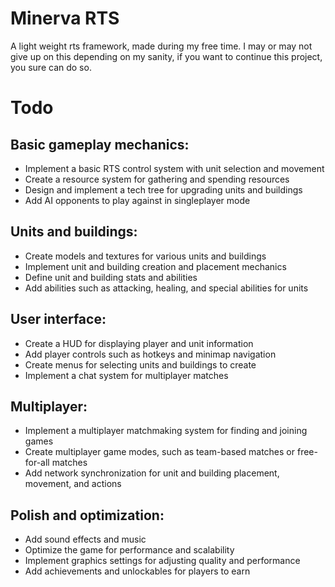 # Minerva RTS
A light weight rts framework, made during my free time. I may or may not give up on this depending on my sanity, if you want to continue this project, you sure can do so.

# Todo

## Basic gameplay mechanics:
* Implement a basic RTS control system with unit selection and movement
* Create a resource system for gathering and spending resources
* Design and implement a tech tree for upgrading units and buildings
* Add AI opponents to play against in singleplayer mode

## Units and buildings:
* Create models and textures for various units and buildings
* Implement unit and building creation and placement mechanics
* Define unit and building stats and abilities
* Add abilities such as attacking, healing, and special abilities for units

## User interface:
* Create a HUD for displaying player and unit information
* Add player controls such as hotkeys and minimap navigation
* Create menus for selecting units and buildings to create
* Implement a chat system for multiplayer matches

## Multiplayer:
* Implement a multiplayer matchmaking system for finding and joining games
* Create multiplayer game modes, such as team-based matches or free-for-all matches
* Add network synchronization for unit and building placement, movement, and actions

## Polish and optimization:
* Add sound effects and music
* Optimize the game for performance and scalability
* Implement graphics settings for adjusting quality and performance
* Add achievements and unlockables for players to earn
